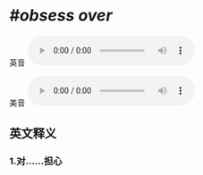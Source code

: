 # ***\#obsess over*** 
英音
<audio src="./media/obsess over1_AAC.aac" controls="controls"></audio>

美音
<audio src="./media/obsess over2_AAC.aac" controls="controls"></audio>



  

英文释义
---
### 1.**对……担心**  



